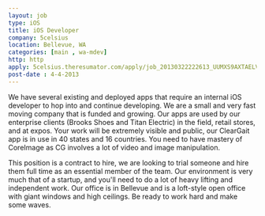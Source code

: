 ```yaml
---
layout: job
type: iOS
title: iOS Developer
company: 5celsius
location: Bellevue, WA
categories: [main , wa-mdev]
http: http
apply: 5celsius.theresumator.com/apply/job_20130322222613_UUMXS9AXTAELV91F/IOS-Developer-At-Funded-Startup.html
post-date : 4-4-2013
---
```


We have several existing and deployed apps that require an internal iOS developer to hop into and continue developing. We are a small and very fast moving company that is funded and growing. Our apps are used by our enterprise clients (Brooks Shoes and Titan Electric) in the field, retail stores, and at expos. Your work will be extremely visible and public, our ClearGait app is in use in 40 states and 16 countries. You need to have mastery of CoreImage as CG involves a lot of video and image manipulation.

This position is a contract to hire, we are looking to trial someone and hire them full time as an essential member of the team. Our environment is very much that of a startup, and you'll need to do a lot of heavy lifting and independent work. Our office is in Bellevue and is a loft-style open office with giant windows and high ceilings. Be ready to work hard and make some waves.
